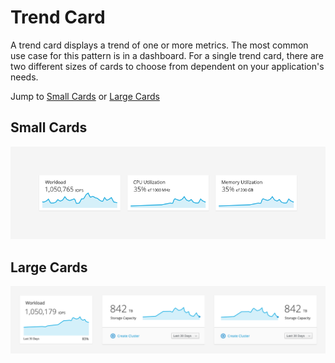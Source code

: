 # Trend Card

A trend card displays a trend of one or more metrics. The most common use case for this pattern is in a dashboard. For a single trend card, there are two different sizes of cards to choose from dependent on your application's needs.

Jump to [Small Cards](#small-cards) or [Large Cards](#large-cards)

## Small Cards
![Small Cards](img/trend-card-small-example.png)

## Large Cards
![Large Cards](img/trend-card-large-example.png)
